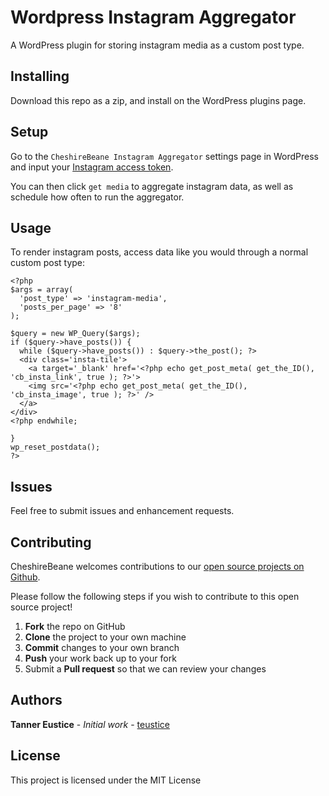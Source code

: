 # Wordpress Instagram Aggregator

A WordPress plugin for storing instagram media as a custom post type.

## Installing

Download this repo as a zip, and install on the WordPress plugins page.


## Setup

Go to the `CheshireBeane Instagram Aggregator` settings page in WordPress and input your [Instagram access token](https://www.instagram.com/developer/).

You can then click `get media` to aggregate instagram data, as well as schedule how often to run the aggregator.

## Usage

To render instagram posts, access data like you would through a normal custom post type:

```
<?php
$args = array(
  'post_type' => 'instagram-media',
  'posts_per_page' => '8'
);

$query = new WP_Query($args);
if ($query->have_posts()) {
  while ($query->have_posts()) : $query->the_post(); ?>
  <div class='insta-tile'>
    <a target='_blank' href='<?php echo get_post_meta( get_the_ID(), 'cb_insta_link', true ); ?>'>
    <img src='<?php echo get_post_meta( get_the_ID(), 'cb_insta_image', true ); ?>' />
  </a>
</div>
<?php endwhile;

}
wp_reset_postdata();
?>
```

## Issues

Feel free to submit issues and enhancement requests.

## Contributing

CheshireBeane welcomes contributions to our [open source projects on Github](https://github.com/CheshireBeane).

Please follow the following steps if you wish to contribute to this open source project!

 1. **Fork** the repo on GitHub
 2. **Clone** the project to your own machine
 3. **Commit** changes to your own branch
 4. **Push** your work back up to your fork
 5. Submit a **Pull request** so that we can review your changes


## Authors

**Tanner Eustice** - *Initial work* - [teustice](https://github.com/teustice)


## License

This project is licensed under the MIT License
